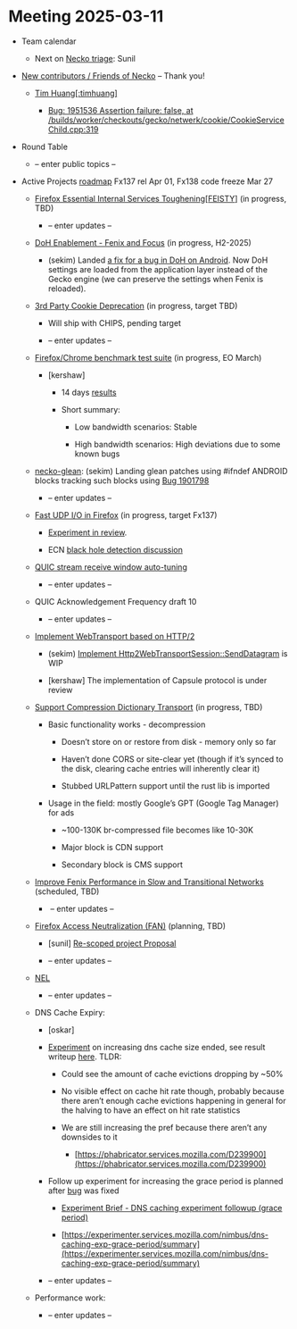 # Meeting 2025-03-11

-   Team calendar
    

    -   Next on [Necko triage](https://github.com/mozilla-necko/triage-list): Sunil
    

  

-   [New contributors / Friends of Necko](https://bugzilla.mozilla.org/buglist.cgi?chfield=cf_last_resolved&n7=1&f9=assigned_to&n6=1&v4=smayya%40mozilla.com&o4=equals&product=Core&f1=assigned_to&o5=equals&f10=assigned_to&v5=acreskey%40mozilla.com&n3=1&query_format=advanced&o6=equals&f2=assigned_to&list_id=17466286&v6=rjesup%40jesup.org&v7=nobody%40mozilla.org&o7=equals&resolution=---&resolution=FIXED&resolution=INVALID&resolution=WONTFIX&resolution=INACTIVE&resolution=DUPLICATE&resolution=WORKSFORME&resolution=INCOMPLETE&resolution=SUPPORT&resolution=EXPIRED&resolution=MOVED&f8=assigned_to&bug_type=defect&bug_type=enhancement&bug_type=task&o3=equals&v3=edgul%40mozilla.com&n5=1&n4=1&v10=mail%40max-inden.de&f5=assigned_to&o10=equals&v1=valentin.gosu%40gmail.com&o1=equals&classification=Client%20Software&classification=Developer%20Infrastructure&classification=Components&classification=Server%20Software&classification=Other&bug_status=RESOLVED&bug_status=VERIFIED&bug_status=CLOSED&f4=assigned_to&n2=1&chfieldfrom=2025-03-04&o9=equals&v9=sekim%40mozilla.com&n8=1&n1=1&n10=1&priority=P1&priority=P2&priority=P3&priority=P4&priority=P5&priority=--&f3=assigned_to&component=DOM%3A%20Networking&component=Networking&component=Networking%3A%20Cache&component=Networking%3A%20Cookies&component=Networking%3A%20DNS&component=Networking%3A%20File&component=Networking%3A%20HTTP&component=Networking%3A%20JAR&component=Networking%3A%20Proxy&component=Networking%3A%20WebSockets&o8=equals&v8=wptsync%40mozilla.bugs&n9=1&f7=assigned_to&f6=assigned_to&o2=equals&v2=kershaw%40mozilla.com) – Thank you!
    

    -   [Tim Huang\[:timhuang\]](https://bugzilla.mozilla.org/user_profile?user_id=547199)
    

        -   [Bug: 1951536 Assertion failure: false, at /builds/worker/checkouts/gecko/netwerk/cookie/CookieServiceChild.cpp:319](https://bugzilla.mozilla.org/show_bug.cgi?id=1951536)
    

  
  

-   Round Table
    

    -   – enter public topics –
    

  
  

-   Active Projects [roadmap](https://mozilla-hub.atlassian.net/jira/plans/71/scenarios/71?vid=300#plan/backlog) Fx137 rel Apr 01, Fx138 code freeze Mar 27
    

    -   [Firefox Essential Internal Services Toughening\[FEISTY\]](https://mozilla-hub.atlassian.net/browse/FFXP-2982) (in progress, TBD)
    

        -   – enter updates –
    

    -   [DoH Enablement - Fenix and Focus](https://mozilla-hub.atlassian.net/browse/FFXP-2634) (in progress, H2-2025)
    

        -   (sekim) Landed [a fix for a bug in DoH on Android](https://bugzilla.mozilla.org/show_bug.cgi?id=1951975). Now DoH settings are loaded from the application layer instead of the Gecko engine (we can preserve the settings when Fenix is reloaded).
    

    -   [3rd Party Cookie Deprecation](https://mozilla-hub.atlassian.net/browse/FFXP-2237) (in progress, target TBD)
    

        -   Will ship with CHIPS, pending target
    
        -   – enter updates –
    

    -   [Firefox/Chrome benchmark test suite](https://mozilla-hub.atlassian.net/browse/FFXP-2784) (in progress, EO March)
    

        -   \[kershaw\]
    

            -   14 days [results](https://treeherder.mozilla.org/perfherder/graphs?highlightAlerts=1&highlightChangelogData=1&highlightCommonAlerts=0&replicates=0&series=mozilla-central,5283983,1,13&series=mozilla-central,5283980,1,13&series=mozilla-central,5283975,1,13&series=mozilla-central,5283974,1,13&series=mozilla-central,5283991,1,13&timerange=1209600)
    
            -   Short summary:
    

                -   Low bandwidth scenarios: Stable
    
                -   High bandwidth scenarios: High deviations due to some known bugs
    

    -   [necko-glean](https://bugzilla.mozilla.org/show_bug.cgi?id=1854569): (sekim) Landing glean patches using #ifndef ANDROID blocks tracking such blocks using [Bug 1901798](https://bugzilla.mozilla.org/show_bug.cgi?id=1901798)  
    

        -   – enter updates –
    

    -   [Fast UDP I/O in Firefox](https://mozilla-hub.atlassian.net/browse/FFXP-2862) (in progress, target Fx137)
    

        -   [Experiment in review](https://mozilla.slack.com/archives/CF94YGE03/p1741682352803009?thread_ts=1741277916.405939&cid=CF94YGE03).
    
        -   ECN [black hole detection discussion](https://github.com/mozilla/neqo/issues/2490)
    

    -   [QUIC stream receive window auto-tuning](https://github.com/mozilla/neqo/issues/733)
    

        -   – enter updates –
    

    -   QUIC Acknowledgement Frequency draft 10
    

        -   – enter updates –
    

    -   [Implement WebTransport based on HTTP/2](https://mozilla-hub.atlassian.net/browse/FFXP-2594)
    

        -   (sekim) [Implement Http2WebTransportSession::SendDatagram](https://bugzilla.mozilla.org/show_bug.cgi?id=1947869) is WIP
    
        -   \[kershaw\] The implementation of Capsule protocol is under review
    

    -   [Support Compression Dictionary Transport](https://mozilla-hub.atlassian.net/browse/FFXP-2598) (in progress, TBD)
    

        -   Basic functionality works - decompression
    

            -   Doesn’t store on or restore from disk - memory only so far
    
            -   Haven’t done CORS or site-clear yet (though if it’s synced to the disk, clearing cache entries will inherently clear it)
    
            -   Stubbed URLPattern support until the rust lib is imported
    

        -   Usage in the field: mostly Google’s GPT (Google Tag Manager) for ads
    

            -   ~100-130K br-compressed file becomes like 10-30K
    
            -   Major block is CDN support
    
            -   Secondary block is CMS support
    

    -   [Improve Fenix Performance in Slow and Transitional Networks](https://mozilla-hub.atlassian.net/browse/FFXP-3112) (scheduled, TBD)
    

        -    – enter updates –
    

    -   [Firefox Access Neutralization (FAN)](https://docs.google.com/document/d/1fPUKXWLfLG7FszLlkdRO7kT3V1sovKNd0-JmJEAay1U/edit?tab=t.0) (planning, TBD)
    

        -   \[sunil\] [Re-scoped project Proposal](https://docs.google.com/document/d/1fPUKXWLfLG7FszLlkdRO7kT3V1sovKNd0-JmJEAay1U/edit?tab=t.0)
    
        -   – enter updates –
    

    -   [NEL](https://bugzilla.mozilla.org/show_bug.cgi?id=1145235)
    

        -   – enter updates –
    

    -   DNS Cache Expiry:
    

        -   \[oskar\]
    
        -   [Experiment](https://experimenter.services.mozilla.com/nimbus/dns-caching-exp/summary) on increasing dns cache size ended, see result writeup [here](https://docs.google.com/document/d/1kG2Pfmb6rJqcfOzjKJDumocogfR_QJUKYVMRwjVPXqA/edit?tab=t.0#bookmark=id.8ydaidrybgso). TLDR:
    

            -   Could see the amount of cache evictions dropping by ~50%
    
            -   No visible effect on cache hit rate though, probably because there aren’t enough cache evictions happening in general for the halving to have an effect on hit rate statistics
    
            -   We are still increasing the pref because there aren’t any downsides to it
    

                -   [https://phabricator.services.mozilla.com/D239900](https://phabricator.services.mozilla.com/D239900)
    

        -   Follow up experiment for increasing the grace period is planned after [bug](https://bugzilla.mozilla.org/show_bug.cgi?id=1947414) was fixed
    

            -   [Experiment Brief - DNS caching experiment followup (grace period)](https://docs.google.com/document/d/18Uyn7qcPXZLwW4Q7RhiGI0R6aKMbeQ-rBXfv1fMix-c/edit?tab=t.0)
    
            -   [https://experimenter.services.mozilla.com/nimbus/dns-caching-exp-grace-period/summary](https://experimenter.services.mozilla.com/nimbus/dns-caching-exp-grace-period/summary)
    

        -   – enter updates –
    

    -   Performance work: 
    

        -   – enter updates –